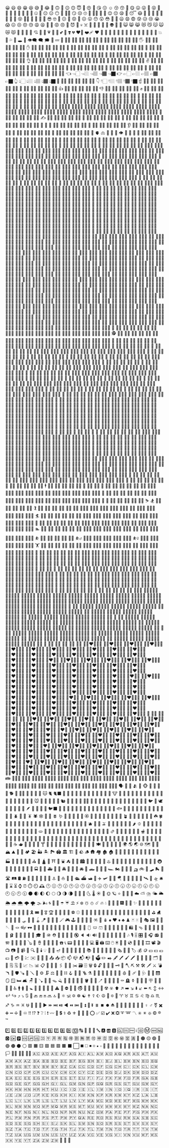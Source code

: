 😀
😃
😄
😁
😆
😅
🤣
😂
🙂
🙃
🫠
😉
😊
😇
🥰
😍
🤩
😘
😗
☺️
😚
😙
🥲
😋
😛
😜
🤪
😝
🤑
🤗
🤭
🫢
🫣
🤫
🤔
🫡
🤐
🤨
😐
😑
😶
🫥
😶‍🌫️
😏
😒
🙄
😬
😮‍💨
🤥
🫨
😌
😔
😪
🤤
😴
😷
🤒
🤕
🤢
🤮
🤧
🥵
🥶
🥴
😵
😵‍💫
🤯
🤠
🥳
🥸
😎
🤓
🧐
😕
🫤
😟
🙁
☹️
😮
😯
😲
😳
🥺
🥹
😦
😧
😨
😰
😥
😢
😭
😱
😖
😣
😞
😓
😩
😫
🥱
😤
😡
😠
🤬
😈
👿
💀
☠️
💩
🤡
👹
👺
👻
👽
👾
🤖
😺
😸
😹
😻
😼
😽
🙀
😿
😾
🙈
🙉
🙊
💌
💘
💝
💖
💗
💓
💞
💕
💟
❣️
💔
❤️‍🔥
❤️‍🩹
❤️
🩷
🧡
💛
💚
💙
🩵
💜
🤎
🖤
🩶
🤍
💋
💯
💢
💥
💫
💦
💨
🕳️
💬
👁️‍🗨️
🗨️
🗯️
💭
💤
👋
👋🏻
👋🏼
👋🏽
👋🏾
👋🏿
🤚
🤚🏻
🤚🏼
🤚🏽
🤚🏾
🤚🏿
🖐️
🖐🏻
🖐🏼
🖐🏽
🖐🏾
🖐🏿
✋
✋🏻
✋🏼
✋🏽
✋🏾
✋🏿
🖖
🖖🏻
🖖🏼
🖖🏽
🖖🏾
🖖🏿
🫱
🫱🏻
🫱🏼
🫱🏽
🫱🏾
🫱🏿
🫲
🫲🏻
🫲🏼
🫲🏽
🫲🏾
🫲🏿
🫳
🫳🏻
🫳🏼
🫳🏽
🫳🏾
🫳🏿
🫴
🫴🏻
🫴🏼
🫴🏽
🫴🏾
🫴🏿
🫷
🫷🏻
🫷🏼
🫷🏽
🫷🏾
🫷🏿
🫸
🫸🏻
🫸🏼
🫸🏽
🫸🏾
🫸🏿
👌
👌🏻
👌🏼
👌🏽
👌🏾
👌🏿
🤌
🤌🏻
🤌🏼
🤌🏽
🤌🏾
🤌🏿
🤏
🤏🏻
🤏🏼
🤏🏽
🤏🏾
🤏🏿
✌️
✌🏻
✌🏼
✌🏽
✌🏾
✌🏿
🤞
🤞🏻
🤞🏼
🤞🏽
🤞🏾
🤞🏿
🫰
🫰🏻
🫰🏼
🫰🏽
🫰🏾
🫰🏿
🤟
🤟🏻
🤟🏼
🤟🏽
🤟🏾
🤟🏿
🤘
🤘🏻
🤘🏼
🤘🏽
🤘🏾
🤘🏿
🤙
🤙🏻
🤙🏼
🤙🏽
🤙🏾
🤙🏿
👈
👈🏻
👈🏼
👈🏽
👈🏾
👈🏿
👉
👉🏻
👉🏼
👉🏽
👉🏾
👉🏿
👆
👆🏻
👆🏼
👆🏽
👆🏾
👆🏿
🖕
🖕🏻
🖕🏼
🖕🏽
🖕🏾
🖕🏿
👇
👇🏻
👇🏼
👇🏽
👇🏾
👇🏿
☝️
☝🏻
☝🏼
☝🏽
☝🏾
☝🏿
🫵
🫵🏻
🫵🏼
🫵🏽
🫵🏾
🫵🏿
👍
👍🏻
👍🏼
👍🏽
👍🏾
👍🏿
👎
👎🏻
👎🏼
👎🏽
👎🏾
👎🏿
✊
✊🏻
✊🏼
✊🏽
✊🏾
✊🏿
👊
👊🏻
👊🏼
👊🏽
👊🏾
👊🏿
🤛
🤛🏻
🤛🏼
🤛🏽
🤛🏾
🤛🏿
🤜
🤜🏻
🤜🏼
🤜🏽
🤜🏾
🤜🏿
👏
👏🏻
👏🏼
👏🏽
👏🏾
👏🏿
🙌
🙌🏻
🙌🏼
🙌🏽
🙌🏾
🙌🏿
🫶
🫶🏻
🫶🏼
🫶🏽
🫶🏾
🫶🏿
👐
👐🏻
👐🏼
👐🏽
👐🏾
👐🏿
🤲
🤲🏻
🤲🏼
🤲🏽
🤲🏾
🤲🏿
🤝
🤝🏻
🤝🏼
🤝🏽
🤝🏾
🤝🏿
🫱🏻‍🫲🏼
🫱🏻‍🫲🏽
🫱🏻‍🫲🏾
🫱🏻‍🫲🏿
🫱🏼‍🫲🏻
🫱🏼‍🫲🏽
🫱🏼‍🫲🏾
🫱🏼‍🫲🏿
🫱🏽‍🫲🏻
🫱🏽‍🫲🏼
🫱🏽‍🫲🏾
🫱🏽‍🫲🏿
🫱🏾‍🫲🏻
🫱🏾‍🫲🏼
🫱🏾‍🫲🏽
🫱🏾‍🫲🏿
🫱🏿‍🫲🏻
🫱🏿‍🫲🏼
🫱🏿‍🫲🏽
🫱🏿‍🫲🏾
🙏
🙏🏻
🙏🏼
🙏🏽
🙏🏾
🙏🏿
✍️
✍🏻
✍🏼
✍🏽
✍🏾
✍🏿
💅
💅🏻
💅🏼
💅🏽
💅🏾
💅🏿
🤳
🤳🏻
🤳🏼
🤳🏽
🤳🏾
🤳🏿
💪
💪🏻
💪🏼
💪🏽
💪🏾
💪🏿
🦾
🦿
🦵
🦵🏻
🦵🏼
🦵🏽
🦵🏾
🦵🏿
🦶
🦶🏻
🦶🏼
🦶🏽
🦶🏾
🦶🏿
👂
👂🏻
👂🏼
👂🏽
👂🏾
👂🏿
🦻
🦻🏻
🦻🏼
🦻🏽
🦻🏾
🦻🏿
👃
👃🏻
👃🏼
👃🏽
👃🏾
👃🏿
🧠
🫀
🫁
🦷
🦴
👀
👁️
👅
👄
🫦
👶
👶🏻
👶🏼
👶🏽
👶🏾
👶🏿
🧒
🧒🏻
🧒🏼
🧒🏽
🧒🏾
🧒🏿
👦
👦🏻
👦🏼
👦🏽
👦🏾
👦🏿
👧
👧🏻
👧🏼
👧🏽
👧🏾
👧🏿
🧑
🧑🏻
🧑🏼
🧑🏽
🧑🏾
🧑🏿
👱
👱🏻
👱🏼
👱🏽
👱🏾
👱🏿
👨
👨🏻
👨🏼
👨🏽
👨🏾
👨🏿
🧔
🧔🏻
🧔🏼
🧔🏽
🧔🏾
🧔🏿
🧔‍♂️
🧔🏻‍♂️
🧔🏼‍♂️
🧔🏽‍♂️
🧔🏾‍♂️
🧔🏿‍♂️
🧔‍♀️
🧔🏻‍♀️
🧔🏼‍♀️
🧔🏽‍♀️
🧔🏾‍♀️
🧔🏿‍♀️
👨‍🦰
👨🏻‍🦰
👨🏼‍🦰
👨🏽‍🦰
👨🏾‍🦰
👨🏿‍🦰
👨‍🦱
👨🏻‍🦱
👨🏼‍🦱
👨🏽‍🦱
👨🏾‍🦱
👨🏿‍🦱
👨‍🦳
👨🏻‍🦳
👨🏼‍🦳
👨🏽‍🦳
👨🏾‍🦳
👨🏿‍🦳
👨‍🦲
👨🏻‍🦲
👨🏼‍🦲
👨🏽‍🦲
👨🏾‍🦲
👨🏿‍🦲
👩
👩🏻
👩🏼
👩🏽
👩🏾
👩🏿
👩‍🦰
👩🏻‍🦰
👩🏼‍🦰
👩🏽‍🦰
👩🏾‍🦰
👩🏿‍🦰
🧑‍🦰
🧑🏻‍🦰
🧑🏼‍🦰
🧑🏽‍🦰
🧑🏾‍🦰
🧑🏿‍🦰
👩‍🦱
👩🏻‍🦱
👩🏼‍🦱
👩🏽‍🦱
👩🏾‍🦱
👩🏿‍🦱
🧑‍🦱
🧑🏻‍🦱
🧑🏼‍🦱
🧑🏽‍🦱
🧑🏾‍🦱
🧑🏿‍🦱
👩‍🦳
👩🏻‍🦳
👩🏼‍🦳
👩🏽‍🦳
👩🏾‍🦳
👩🏿‍🦳
🧑‍🦳
🧑🏻‍🦳
🧑🏼‍🦳
🧑🏽‍🦳
🧑🏾‍🦳
🧑🏿‍🦳
👩‍🦲
👩🏻‍🦲
👩🏼‍🦲
👩🏽‍🦲
👩🏾‍🦲
👩🏿‍🦲
🧑‍🦲
🧑🏻‍🦲
🧑🏼‍🦲
🧑🏽‍🦲
🧑🏾‍🦲
🧑🏿‍🦲
👱‍♀️
👱🏻‍♀️
👱🏼‍♀️
👱🏽‍♀️
👱🏾‍♀️
👱🏿‍♀️
👱‍♂️
👱🏻‍♂️
👱🏼‍♂️
👱🏽‍♂️
👱🏾‍♂️
👱🏿‍♂️
🧓
🧓🏻
🧓🏼
🧓🏽
🧓🏾
🧓🏿
👴
👴🏻
👴🏼
👴🏽
👴🏾
👴🏿
👵
👵🏻
👵🏼
👵🏽
👵🏾
👵🏿
🙍
🙍🏻
🙍🏼
🙍🏽
🙍🏾
🙍🏿
🙍‍♂️
🙍🏻‍♂️
🙍🏼‍♂️
🙍🏽‍♂️
🙍🏾‍♂️
🙍🏿‍♂️
🙍‍♀️
🙍🏻‍♀️
🙍🏼‍♀️
🙍🏽‍♀️
🙍🏾‍♀️
🙍🏿‍♀️
🙎
🙎🏻
🙎🏼
🙎🏽
🙎🏾
🙎🏿
🙎‍♂️
🙎🏻‍♂️
🙎🏼‍♂️
🙎🏽‍♂️
🙎🏾‍♂️
🙎🏿‍♂️
🙎‍♀️
🙎🏻‍♀️
🙎🏼‍♀️
🙎🏽‍♀️
🙎🏾‍♀️
🙎🏿‍♀️
🙅
🙅🏻
🙅🏼
🙅🏽
🙅🏾
🙅🏿
🙅‍♂️
🙅🏻‍♂️
🙅🏼‍♂️
🙅🏽‍♂️
🙅🏾‍♂️
🙅🏿‍♂️
🙅‍♀️
🙅🏻‍♀️
🙅🏼‍♀️
🙅🏽‍♀️
🙅🏾‍♀️
🙅🏿‍♀️
🙆
🙆🏻
🙆🏼
🙆🏽
🙆🏾
🙆🏿
🙆‍♂️
🙆🏻‍♂️
🙆🏼‍♂️
🙆🏽‍♂️
🙆🏾‍♂️
🙆🏿‍♂️
🙆‍♀️
🙆🏻‍♀️
🙆🏼‍♀️
🙆🏽‍♀️
🙆🏾‍♀️
🙆🏿‍♀️
💁
💁🏻
💁🏼
💁🏽
💁🏾
💁🏿
💁‍♂️
💁🏻‍♂️
💁🏼‍♂️
💁🏽‍♂️
💁🏾‍♂️
💁🏿‍♂️
💁‍♀️
💁🏻‍♀️
💁🏼‍♀️
💁🏽‍♀️
💁🏾‍♀️
💁🏿‍♀️
🙋
🙋🏻
🙋🏼
🙋🏽
🙋🏾
🙋🏿
🙋‍♂️
🙋🏻‍♂️
🙋🏼‍♂️
🙋🏽‍♂️
🙋🏾‍♂️
🙋🏿‍♂️
🙋‍♀️
🙋🏻‍♀️
🙋🏼‍♀️
🙋🏽‍♀️
🙋🏾‍♀️
🙋🏿‍♀️
🧏
🧏🏻
🧏🏼
🧏🏽
🧏🏾
🧏🏿
🧏‍♂️
🧏🏻‍♂️
🧏🏼‍♂️
🧏🏽‍♂️
🧏🏾‍♂️
🧏🏿‍♂️
🧏‍♀️
🧏🏻‍♀️
🧏🏼‍♀️
🧏🏽‍♀️
🧏🏾‍♀️
🧏🏿‍♀️
🙇
🙇🏻
🙇🏼
🙇🏽
🙇🏾
🙇🏿
🙇‍♂️
🙇🏻‍♂️
🙇🏼‍♂️
🙇🏽‍♂️
🙇🏾‍♂️
🙇🏿‍♂️
🙇‍♀️
🙇🏻‍♀️
🙇🏼‍♀️
🙇🏽‍♀️
🙇🏾‍♀️
🙇🏿‍♀️
🤦
🤦🏻
🤦🏼
🤦🏽
🤦🏾
🤦🏿
🤦‍♂️
🤦🏻‍♂️
🤦🏼‍♂️
🤦🏽‍♂️
🤦🏾‍♂️
🤦🏿‍♂️
🤦‍♀️
🤦🏻‍♀️
🤦🏼‍♀️
🤦🏽‍♀️
🤦🏾‍♀️
🤦🏿‍♀️
🤷
🤷🏻
🤷🏼
🤷🏽
🤷🏾
🤷🏿
🤷‍♂️
🤷🏻‍♂️
🤷🏼‍♂️
🤷🏽‍♂️
🤷🏾‍♂️
🤷🏿‍♂️
🤷‍♀️
🤷🏻‍♀️
🤷🏼‍♀️
🤷🏽‍♀️
🤷🏾‍♀️
🤷🏿‍♀️
🧑‍⚕️
🧑🏻‍⚕️
🧑🏼‍⚕️
🧑🏽‍⚕️
🧑🏾‍⚕️
🧑🏿‍⚕️
👨‍⚕️
👨🏻‍⚕️
👨🏼‍⚕️
👨🏽‍⚕️
👨🏾‍⚕️
👨🏿‍⚕️
👩‍⚕️
👩🏻‍⚕️
👩🏼‍⚕️
👩🏽‍⚕️
👩🏾‍⚕️
👩🏿‍⚕️
🧑‍🎓
🧑🏻‍🎓
🧑🏼‍🎓
🧑🏽‍🎓
🧑🏾‍🎓
🧑🏿‍🎓
👨‍🎓
👨🏻‍🎓
👨🏼‍🎓
👨🏽‍🎓
👨🏾‍🎓
👨🏿‍🎓
👩‍🎓
👩🏻‍🎓
👩🏼‍🎓
👩🏽‍🎓
👩🏾‍🎓
👩🏿‍🎓
🧑‍🏫
🧑🏻‍🏫
🧑🏼‍🏫
🧑🏽‍🏫
🧑🏾‍🏫
🧑🏿‍🏫
👨‍🏫
👨🏻‍🏫
👨🏼‍🏫
👨🏽‍🏫
👨🏾‍🏫
👨🏿‍🏫
👩‍🏫
👩🏻‍🏫
👩🏼‍🏫
👩🏽‍🏫
👩🏾‍🏫
👩🏿‍🏫
🧑‍⚖️
🧑🏻‍⚖️
🧑🏼‍⚖️
🧑🏽‍⚖️
🧑🏾‍⚖️
🧑🏿‍⚖️
👨‍⚖️
👨🏻‍⚖️
👨🏼‍⚖️
👨🏽‍⚖️
👨🏾‍⚖️
👨🏿‍⚖️
👩‍⚖️
👩🏻‍⚖️
👩🏼‍⚖️
👩🏽‍⚖️
👩🏾‍⚖️
👩🏿‍⚖️
🧑‍🌾
🧑🏻‍🌾
🧑🏼‍🌾
🧑🏽‍🌾
🧑🏾‍🌾
🧑🏿‍🌾
👨‍🌾
👨🏻‍🌾
👨🏼‍🌾
👨🏽‍🌾
👨🏾‍🌾
👨🏿‍🌾
👩‍🌾
👩🏻‍🌾
👩🏼‍🌾
👩🏽‍🌾
👩🏾‍🌾
👩🏿‍🌾
🧑‍🍳
🧑🏻‍🍳
🧑🏼‍🍳
🧑🏽‍🍳
🧑🏾‍🍳
🧑🏿‍🍳
👨‍🍳
👨🏻‍🍳
👨🏼‍🍳
👨🏽‍🍳
👨🏾‍🍳
👨🏿‍🍳
👩‍🍳
👩🏻‍🍳
👩🏼‍🍳
👩🏽‍🍳
👩🏾‍🍳
👩🏿‍🍳
🧑‍🔧
🧑🏻‍🔧
🧑🏼‍🔧
🧑🏽‍🔧
🧑🏾‍🔧
🧑🏿‍🔧
👨‍🔧
👨🏻‍🔧
👨🏼‍🔧
👨🏽‍🔧
👨🏾‍🔧
👨🏿‍🔧
👩‍🔧
👩🏻‍🔧
👩🏼‍🔧
👩🏽‍🔧
👩🏾‍🔧
👩🏿‍🔧
🧑‍🏭
🧑🏻‍🏭
🧑🏼‍🏭
🧑🏽‍🏭
🧑🏾‍🏭
🧑🏿‍🏭
👨‍🏭
👨🏻‍🏭
👨🏼‍🏭
👨🏽‍🏭
👨🏾‍🏭
👨🏿‍🏭
👩‍🏭
👩🏻‍🏭
👩🏼‍🏭
👩🏽‍🏭
👩🏾‍🏭
👩🏿‍🏭
🧑‍💼
🧑🏻‍💼
🧑🏼‍💼
🧑🏽‍💼
🧑🏾‍💼
🧑🏿‍💼
👨‍💼
👨🏻‍💼
👨🏼‍💼
👨🏽‍💼
👨🏾‍💼
👨🏿‍💼
👩‍💼
👩🏻‍💼
👩🏼‍💼
👩🏽‍💼
👩🏾‍💼
👩🏿‍💼
🧑‍🔬
🧑🏻‍🔬
🧑🏼‍🔬
🧑🏽‍🔬
🧑🏾‍🔬
🧑🏿‍🔬
👨‍🔬
👨🏻‍🔬
👨🏼‍🔬
👨🏽‍🔬
👨🏾‍🔬
👨🏿‍🔬
👩‍🔬
👩🏻‍🔬
👩🏼‍🔬
👩🏽‍🔬
👩🏾‍🔬
👩🏿‍🔬
🧑‍💻
🧑🏻‍💻
🧑🏼‍💻
🧑🏽‍💻
🧑🏾‍💻
🧑🏿‍💻
👨‍💻
👨🏻‍💻
👨🏼‍💻
👨🏽‍💻
👨🏾‍💻
👨🏿‍💻
👩‍💻
👩🏻‍💻
👩🏼‍💻
👩🏽‍💻
👩🏾‍💻
👩🏿‍💻
🧑‍🎤
🧑🏻‍🎤
🧑🏼‍🎤
🧑🏽‍🎤
🧑🏾‍🎤
🧑🏿‍🎤
👨‍🎤
👨🏻‍🎤
👨🏼‍🎤
👨🏽‍🎤
👨🏾‍🎤
👨🏿‍🎤
👩‍🎤
👩🏻‍🎤
👩🏼‍🎤
👩🏽‍🎤
👩🏾‍🎤
👩🏿‍🎤
🧑‍🎨
🧑🏻‍🎨
🧑🏼‍🎨
🧑🏽‍🎨
🧑🏾‍🎨
🧑🏿‍🎨
👨‍🎨
👨🏻‍🎨
👨🏼‍🎨
👨🏽‍🎨
👨🏾‍🎨
👨🏿‍🎨
👩‍🎨
👩🏻‍🎨
👩🏼‍🎨
👩🏽‍🎨
👩🏾‍🎨
👩🏿‍🎨
🧑‍✈️
🧑🏻‍✈️
🧑🏼‍✈️
🧑🏽‍✈️
🧑🏾‍✈️
🧑🏿‍✈️
👨‍✈️
👨🏻‍✈️
👨🏼‍✈️
👨🏽‍✈️
👨🏾‍✈️
👨🏿‍✈️
👩‍✈️
👩🏻‍✈️
👩🏼‍✈️
👩🏽‍✈️
👩🏾‍✈️
👩🏿‍✈️
🧑‍🚀
🧑🏻‍🚀
🧑🏼‍🚀
🧑🏽‍🚀
🧑🏾‍🚀
🧑🏿‍🚀
👨‍🚀
👨🏻‍🚀
👨🏼‍🚀
👨🏽‍🚀
👨🏾‍🚀
👨🏿‍🚀
👩‍🚀
👩🏻‍🚀
👩🏼‍🚀
👩🏽‍🚀
👩🏾‍🚀
👩🏿‍🚀
🧑‍🚒
🧑🏻‍🚒
🧑🏼‍🚒
🧑🏽‍🚒
🧑🏾‍🚒
🧑🏿‍🚒
👨‍🚒
👨🏻‍🚒
👨🏼‍🚒
👨🏽‍🚒
👨🏾‍🚒
👨🏿‍🚒
👩‍🚒
👩🏻‍🚒
👩🏼‍🚒
👩🏽‍🚒
👩🏾‍🚒
👩🏿‍🚒
👮
👮🏻
👮🏼
👮🏽
👮🏾
👮🏿
👮‍♂️
👮🏻‍♂️
👮🏼‍♂️
👮🏽‍♂️
👮🏾‍♂️
👮🏿‍♂️
👮‍♀️
👮🏻‍♀️
👮🏼‍♀️
👮🏽‍♀️
👮🏾‍♀️
👮🏿‍♀️
🕵️
🕵🏻
🕵🏼
🕵🏽
🕵🏾
🕵🏿
🕵️‍♂️
🕵🏻‍♂️
🕵🏼‍♂️
🕵🏽‍♂️
🕵🏾‍♂️
🕵🏿‍♂️
🕵️‍♀️
🕵🏻‍♀️
🕵🏼‍♀️
🕵🏽‍♀️
🕵🏾‍♀️
🕵🏿‍♀️
💂
💂🏻
💂🏼
💂🏽
💂🏾
💂🏿
💂‍♂️
💂🏻‍♂️
💂🏼‍♂️
💂🏽‍♂️
💂🏾‍♂️
💂🏿‍♂️
💂‍♀️
💂🏻‍♀️
💂🏼‍♀️
💂🏽‍♀️
💂🏾‍♀️
💂🏿‍♀️
🥷
🥷🏻
🥷🏼
🥷🏽
🥷🏾
🥷🏿
👷
👷🏻
👷🏼
👷🏽
👷🏾
👷🏿
👷‍♂️
👷🏻‍♂️
👷🏼‍♂️
👷🏽‍♂️
👷🏾‍♂️
👷🏿‍♂️
👷‍♀️
👷🏻‍♀️
👷🏼‍♀️
👷🏽‍♀️
👷🏾‍♀️
👷🏿‍♀️
🫅
🫅🏻
🫅🏼
🫅🏽
🫅🏾
🫅🏿
🤴
🤴🏻
🤴🏼
🤴🏽
🤴🏾
🤴🏿
👸
👸🏻
👸🏼
👸🏽
👸🏾
👸🏿
👳
👳🏻
👳🏼
👳🏽
👳🏾
👳🏿
👳‍♂️
👳🏻‍♂️
👳🏼‍♂️
👳🏽‍♂️
👳🏾‍♂️
👳🏿‍♂️
👳‍♀️
👳🏻‍♀️
👳🏼‍♀️
👳🏽‍♀️
👳🏾‍♀️
👳🏿‍♀️
👲
👲🏻
👲🏼
👲🏽
👲🏾
👲🏿
🧕
🧕🏻
🧕🏼
🧕🏽
🧕🏾
🧕🏿
🤵
🤵🏻
🤵🏼
🤵🏽
🤵🏾
🤵🏿
🤵‍♂️
🤵🏻‍♂️
🤵🏼‍♂️
🤵🏽‍♂️
🤵🏾‍♂️
🤵🏿‍♂️
🤵‍♀️
🤵🏻‍♀️
🤵🏼‍♀️
🤵🏽‍♀️
🤵🏾‍♀️
🤵🏿‍♀️
👰
👰🏻
👰🏼
👰🏽
👰🏾
👰🏿
👰‍♂️
👰🏻‍♂️
👰🏼‍♂️
👰🏽‍♂️
👰🏾‍♂️
👰🏿‍♂️
👰‍♀️
👰🏻‍♀️
👰🏼‍♀️
👰🏽‍♀️
👰🏾‍♀️
👰🏿‍♀️
🤰
🤰🏻
🤰🏼
🤰🏽
🤰🏾
🤰🏿
🫃
🫃🏻
🫃🏼
🫃🏽
🫃🏾
🫃🏿
🫄
🫄🏻
🫄🏼
🫄🏽
🫄🏾
🫄🏿
🤱
🤱🏻
🤱🏼
🤱🏽
🤱🏾
🤱🏿
👩‍🍼
👩🏻‍🍼
👩🏼‍🍼
👩🏽‍🍼
👩🏾‍🍼
👩🏿‍🍼
👨‍🍼
👨🏻‍🍼
👨🏼‍🍼
👨🏽‍🍼
👨🏾‍🍼
👨🏿‍🍼
🧑‍🍼
🧑🏻‍🍼
🧑🏼‍🍼
🧑🏽‍🍼
🧑🏾‍🍼
🧑🏿‍🍼
👼
👼🏻
👼🏼
👼🏽
👼🏾
👼🏿
🎅
🎅🏻
🎅🏼
🎅🏽
🎅🏾
🎅🏿
🤶
🤶🏻
🤶🏼
🤶🏽
🤶🏾
🤶🏿
🧑‍🎄
🧑🏻‍🎄
🧑🏼‍🎄
🧑🏽‍🎄
🧑🏾‍🎄
🧑🏿‍🎄
🦸
🦸🏻
🦸🏼
🦸🏽
🦸🏾
🦸🏿
🦸‍♂️
🦸🏻‍♂️
🦸🏼‍♂️
🦸🏽‍♂️
🦸🏾‍♂️
🦸🏿‍♂️
🦸‍♀️
🦸🏻‍♀️
🦸🏼‍♀️
🦸🏽‍♀️
🦸🏾‍♀️
🦸🏿‍♀️
🦹
🦹🏻
🦹🏼
🦹🏽
🦹🏾
🦹🏿
🦹‍♂️
🦹🏻‍♂️
🦹🏼‍♂️
🦹🏽‍♂️
🦹🏾‍♂️
🦹🏿‍♂️
🦹‍♀️
🦹🏻‍♀️
🦹🏼‍♀️
🦹🏽‍♀️
🦹🏾‍♀️
🦹🏿‍♀️
🧙
🧙🏻
🧙🏼
🧙🏽
🧙🏾
🧙🏿
🧙‍♂️
🧙🏻‍♂️
🧙🏼‍♂️
🧙🏽‍♂️
🧙🏾‍♂️
🧙🏿‍♂️
🧙‍♀️
🧙🏻‍♀️
🧙🏼‍♀️
🧙🏽‍♀️
🧙🏾‍♀️
🧙🏿‍♀️
🧚
🧚🏻
🧚🏼
🧚🏽
🧚🏾
🧚🏿
🧚‍♂️
🧚🏻‍♂️
🧚🏼‍♂️
🧚🏽‍♂️
🧚🏾‍♂️
🧚🏿‍♂️
🧚‍♀️
🧚🏻‍♀️
🧚🏼‍♀️
🧚🏽‍♀️
🧚🏾‍♀️
🧚🏿‍♀️
🧛
🧛🏻
🧛🏼
🧛🏽
🧛🏾
🧛🏿
🧛‍♂️
🧛🏻‍♂️
🧛🏼‍♂️
🧛🏽‍♂️
🧛🏾‍♂️
🧛🏿‍♂️
🧛‍♀️
🧛🏻‍♀️
🧛🏼‍♀️
🧛🏽‍♀️
🧛🏾‍♀️
🧛🏿‍♀️
🧜
🧜🏻
🧜🏼
🧜🏽
🧜🏾
🧜🏿
🧜‍♂️
🧜🏻‍♂️
🧜🏼‍♂️
🧜🏽‍♂️
🧜🏾‍♂️
🧜🏿‍♂️
🧜‍♀️
🧜🏻‍♀️
🧜🏼‍♀️
🧜🏽‍♀️
🧜🏾‍♀️
🧜🏿‍♀️
🧝
🧝🏻
🧝🏼
🧝🏽
🧝🏾
🧝🏿
🧝‍♂️
🧝🏻‍♂️
🧝🏼‍♂️
🧝🏽‍♂️
🧝🏾‍♂️
🧝🏿‍♂️
🧝‍♀️
🧝🏻‍♀️
🧝🏼‍♀️
🧝🏽‍♀️
🧝🏾‍♀️
🧝🏿‍♀️
🧞
🧞‍♂️
🧞‍♀️
🧟
🧟‍♂️
🧟‍♀️
🧌
💆
💆🏻
💆🏼
💆🏽
💆🏾
💆🏿
💆‍♂️
💆🏻‍♂️
💆🏼‍♂️
💆🏽‍♂️
💆🏾‍♂️
💆🏿‍♂️
💆‍♀️
💆🏻‍♀️
💆🏼‍♀️
💆🏽‍♀️
💆🏾‍♀️
💆🏿‍♀️
💇
💇🏻
💇🏼
💇🏽
💇🏾
💇🏿
💇‍♂️
💇🏻‍♂️
💇🏼‍♂️
💇🏽‍♂️
💇🏾‍♂️
💇🏿‍♂️
💇‍♀️
💇🏻‍♀️
💇🏼‍♀️
💇🏽‍♀️
💇🏾‍♀️
💇🏿‍♀️
🚶
🚶🏻
🚶🏼
🚶🏽
🚶🏾
🚶🏿
🚶‍♂️
🚶🏻‍♂️
🚶🏼‍♂️
🚶🏽‍♂️
🚶🏾‍♂️
🚶🏿‍♂️
🚶‍♀️
🚶🏻‍♀️
🚶🏼‍♀️
🚶🏽‍♀️
🚶🏾‍♀️
🚶🏿‍♀️
🧍
🧍🏻
🧍🏼
🧍🏽
🧍🏾
🧍🏿
🧍‍♂️
🧍🏻‍♂️
🧍🏼‍♂️
🧍🏽‍♂️
🧍🏾‍♂️
🧍🏿‍♂️
🧍‍♀️
🧍🏻‍♀️
🧍🏼‍♀️
🧍🏽‍♀️
🧍🏾‍♀️
🧍🏿‍♀️
🧎
🧎🏻
🧎🏼
🧎🏽
🧎🏾
🧎🏿
🧎‍♂️
🧎🏻‍♂️
🧎🏼‍♂️
🧎🏽‍♂️
🧎🏾‍♂️
🧎🏿‍♂️
🧎‍♀️
🧎🏻‍♀️
🧎🏼‍♀️
🧎🏽‍♀️
🧎🏾‍♀️
🧎🏿‍♀️
🧑‍🦯
🧑🏻‍🦯
🧑🏼‍🦯
🧑🏽‍🦯
🧑🏾‍🦯
🧑🏿‍🦯
👨‍🦯
👨🏻‍🦯
👨🏼‍🦯
👨🏽‍🦯
👨🏾‍🦯
👨🏿‍🦯
👩‍🦯
👩🏻‍🦯
👩🏼‍🦯
👩🏽‍🦯
👩🏾‍🦯
👩🏿‍🦯
🧑‍🦼
🧑🏻‍🦼
🧑🏼‍🦼
🧑🏽‍🦼
🧑🏾‍🦼
🧑🏿‍🦼
👨‍🦼
👨🏻‍🦼
👨🏼‍🦼
👨🏽‍🦼
👨🏾‍🦼
👨🏿‍🦼
👩‍🦼
👩🏻‍🦼
👩🏼‍🦼
👩🏽‍🦼
👩🏾‍🦼
👩🏿‍🦼
🧑‍🦽
🧑🏻‍🦽
🧑🏼‍🦽
🧑🏽‍🦽
🧑🏾‍🦽
🧑🏿‍🦽
👨‍🦽
👨🏻‍🦽
👨🏼‍🦽
👨🏽‍🦽
👨🏾‍🦽
👨🏿‍🦽
👩‍🦽
👩🏻‍🦽
👩🏼‍🦽
👩🏽‍🦽
👩🏾‍🦽
👩🏿‍🦽
🏃
🏃🏻
🏃🏼
🏃🏽
🏃🏾
🏃🏿
🏃‍♂️
🏃🏻‍♂️
🏃🏼‍♂️
🏃🏽‍♂️
🏃🏾‍♂️
🏃🏿‍♂️
🏃‍♀️
🏃🏻‍♀️
🏃🏼‍♀️
🏃🏽‍♀️
🏃🏾‍♀️
🏃🏿‍♀️
💃
💃🏻
💃🏼
💃🏽
💃🏾
💃🏿
🕺
🕺🏻
🕺🏼
🕺🏽
🕺🏾
🕺🏿
🕴️
🕴🏻
🕴🏼
🕴🏽
🕴🏾
🕴🏿
👯
👯‍♂️
👯‍♀️
🧖
🧖🏻
🧖🏼
🧖🏽
🧖🏾
🧖🏿
🧖‍♂️
🧖🏻‍♂️
🧖🏼‍♂️
🧖🏽‍♂️
🧖🏾‍♂️
🧖🏿‍♂️
🧖‍♀️
🧖🏻‍♀️
🧖🏼‍♀️
🧖🏽‍♀️
🧖🏾‍♀️
🧖🏿‍♀️
🧗
🧗🏻
🧗🏼
🧗🏽
🧗🏾
🧗🏿
🧗‍♂️
🧗🏻‍♂️
🧗🏼‍♂️
🧗🏽‍♂️
🧗🏾‍♂️
🧗🏿‍♂️
🧗‍♀️
🧗🏻‍♀️
🧗🏼‍♀️
🧗🏽‍♀️
🧗🏾‍♀️
🧗🏿‍♀️
🤺
🏇
🏇🏻
🏇🏼
🏇🏽
🏇🏾
🏇🏿
⛷️
🏂
🏂🏻
🏂🏼
🏂🏽
🏂🏾
🏂🏿
🏌️
🏌🏻
🏌🏼
🏌🏽
🏌🏾
🏌🏿
🏌️‍♂️
🏌🏻‍♂️
🏌🏼‍♂️
🏌🏽‍♂️
🏌🏾‍♂️
🏌🏿‍♂️
🏌️‍♀️
🏌🏻‍♀️
🏌🏼‍♀️
🏌🏽‍♀️
🏌🏾‍♀️
🏌🏿‍♀️
🏄
🏄🏻
🏄🏼
🏄🏽
🏄🏾
🏄🏿
🏄‍♂️
🏄🏻‍♂️
🏄🏼‍♂️
🏄🏽‍♂️
🏄🏾‍♂️
🏄🏿‍♂️
🏄‍♀️
🏄🏻‍♀️
🏄🏼‍♀️
🏄🏽‍♀️
🏄🏾‍♀️
🏄🏿‍♀️
🚣
🚣🏻
🚣🏼
🚣🏽
🚣🏾
🚣🏿
🚣‍♂️
🚣🏻‍♂️
🚣🏼‍♂️
🚣🏽‍♂️
🚣🏾‍♂️
🚣🏿‍♂️
🚣‍♀️
🚣🏻‍♀️
🚣🏼‍♀️
🚣🏽‍♀️
🚣🏾‍♀️
🚣🏿‍♀️
🏊
🏊🏻
🏊🏼
🏊🏽
🏊🏾
🏊🏿
🏊‍♂️
🏊🏻‍♂️
🏊🏼‍♂️
🏊🏽‍♂️
🏊🏾‍♂️
🏊🏿‍♂️
🏊‍♀️
🏊🏻‍♀️
🏊🏼‍♀️
🏊🏽‍♀️
🏊🏾‍♀️
🏊🏿‍♀️
⛹️
⛹🏻
⛹🏼
⛹🏽
⛹🏾
⛹🏿
⛹️‍♂️
⛹🏻‍♂️
⛹🏼‍♂️
⛹🏽‍♂️
⛹🏾‍♂️
⛹🏿‍♂️
⛹️‍♀️
⛹🏻‍♀️
⛹🏼‍♀️
⛹🏽‍♀️
⛹🏾‍♀️
⛹🏿‍♀️
🏋️
🏋🏻
🏋🏼
🏋🏽
🏋🏾
🏋🏿
🏋️‍♂️
🏋🏻‍♂️
🏋🏼‍♂️
🏋🏽‍♂️
🏋🏾‍♂️
🏋🏿‍♂️
🏋️‍♀️
🏋🏻‍♀️
🏋🏼‍♀️
🏋🏽‍♀️
🏋🏾‍♀️
🏋🏿‍♀️
🚴
🚴🏻
🚴🏼
🚴🏽
🚴🏾
🚴🏿
🚴‍♂️
🚴🏻‍♂️
🚴🏼‍♂️
🚴🏽‍♂️
🚴🏾‍♂️
🚴🏿‍♂️
🚴‍♀️
🚴🏻‍♀️
🚴🏼‍♀️
🚴🏽‍♀️
🚴🏾‍♀️
🚴🏿‍♀️
🚵
🚵🏻
🚵🏼
🚵🏽
🚵🏾
🚵🏿
🚵‍♂️
🚵🏻‍♂️
🚵🏼‍♂️
🚵🏽‍♂️
🚵🏾‍♂️
🚵🏿‍♂️
🚵‍♀️
🚵🏻‍♀️
🚵🏼‍♀️
🚵🏽‍♀️
🚵🏾‍♀️
🚵🏿‍♀️
🤸
🤸🏻
🤸🏼
🤸🏽
🤸🏾
🤸🏿
🤸‍♂️
🤸🏻‍♂️
🤸🏼‍♂️
🤸🏽‍♂️
🤸🏾‍♂️
🤸🏿‍♂️
🤸‍♀️
🤸🏻‍♀️
🤸🏼‍♀️
🤸🏽‍♀️
🤸🏾‍♀️
🤸🏿‍♀️
🤼
🤼‍♂️
🤼‍♀️
🤽
🤽🏻
🤽🏼
🤽🏽
🤽🏾
🤽🏿
🤽‍♂️
🤽🏻‍♂️
🤽🏼‍♂️
🤽🏽‍♂️
🤽🏾‍♂️
🤽🏿‍♂️
🤽‍♀️
🤽🏻‍♀️
🤽🏼‍♀️
🤽🏽‍♀️
🤽🏾‍♀️
🤽🏿‍♀️
🤾
🤾🏻
🤾🏼
🤾🏽
🤾🏾
🤾🏿
🤾‍♂️
🤾🏻‍♂️
🤾🏼‍♂️
🤾🏽‍♂️
🤾🏾‍♂️
🤾🏿‍♂️
🤾‍♀️
🤾🏻‍♀️
🤾🏼‍♀️
🤾🏽‍♀️
🤾🏾‍♀️
🤾🏿‍♀️
🤹
🤹🏻
🤹🏼
🤹🏽
🤹🏾
🤹🏿
🤹‍♂️
🤹🏻‍♂️
🤹🏼‍♂️
🤹🏽‍♂️
🤹🏾‍♂️
🤹🏿‍♂️
🤹‍♀️
🤹🏻‍♀️
🤹🏼‍♀️
🤹🏽‍♀️
🤹🏾‍♀️
🤹🏿‍♀️
🧘
🧘🏻
🧘🏼
🧘🏽
🧘🏾
🧘🏿
🧘‍♂️
🧘🏻‍♂️
🧘🏼‍♂️
🧘🏽‍♂️
🧘🏾‍♂️
🧘🏿‍♂️
🧘‍♀️
🧘🏻‍♀️
🧘🏼‍♀️
🧘🏽‍♀️
🧘🏾‍♀️
🧘🏿‍♀️
🛀
🛀🏻
🛀🏼
🛀🏽
🛀🏾
🛀🏿
🛌
🛌🏻
🛌🏼
🛌🏽
🛌🏾
🛌🏿
🧑‍🤝‍🧑
🧑🏻‍🤝‍🧑🏻
🧑🏻‍🤝‍🧑🏼
🧑🏻‍🤝‍🧑🏽
🧑🏻‍🤝‍🧑🏾
🧑🏻‍🤝‍🧑🏿
🧑🏼‍🤝‍🧑🏻
🧑🏼‍🤝‍🧑🏼
🧑🏼‍🤝‍🧑🏽
🧑🏼‍🤝‍🧑🏾
🧑🏼‍🤝‍🧑🏿
🧑🏽‍🤝‍🧑🏻
🧑🏽‍🤝‍🧑🏼
🧑🏽‍🤝‍🧑🏽
🧑🏽‍🤝‍🧑🏾
🧑🏽‍🤝‍🧑🏿
🧑🏾‍🤝‍🧑🏻
🧑🏾‍🤝‍🧑🏼
🧑🏾‍🤝‍🧑🏽
🧑🏾‍🤝‍🧑🏾
🧑🏾‍🤝‍🧑🏿
🧑🏿‍🤝‍🧑🏻
🧑🏿‍🤝‍🧑🏼
🧑🏿‍🤝‍🧑🏽
🧑🏿‍🤝‍🧑🏾
🧑🏿‍🤝‍🧑🏿
👭
👭🏻
👩🏻‍🤝‍👩🏼
👩🏻‍🤝‍👩🏽
👩🏻‍🤝‍👩🏾
👩🏻‍🤝‍👩🏿
👩🏼‍🤝‍👩🏻
👭🏼
👩🏼‍🤝‍👩🏽
👩🏼‍🤝‍👩🏾
👩🏼‍🤝‍👩🏿
👩🏽‍🤝‍👩🏻
👩🏽‍🤝‍👩🏼
👭🏽
👩🏽‍🤝‍👩🏾
👩🏽‍🤝‍👩🏿
👩🏾‍🤝‍👩🏻
👩🏾‍🤝‍👩🏼
👩🏾‍🤝‍👩🏽
👭🏾
👩🏾‍🤝‍👩🏿
👩🏿‍🤝‍👩🏻
👩🏿‍🤝‍👩🏼
👩🏿‍🤝‍👩🏽
👩🏿‍🤝‍👩🏾
👭🏿
👫
👫🏻
👩🏻‍🤝‍👨🏼
👩🏻‍🤝‍👨🏽
👩🏻‍🤝‍👨🏾
👩🏻‍🤝‍👨🏿
👩🏼‍🤝‍👨🏻
👫🏼
👩🏼‍🤝‍👨🏽
👩🏼‍🤝‍👨🏾
👩🏼‍🤝‍👨🏿
👩🏽‍🤝‍👨🏻
👩🏽‍🤝‍👨🏼
👫🏽
👩🏽‍🤝‍👨🏾
👩🏽‍🤝‍👨🏿
👩🏾‍🤝‍👨🏻
👩🏾‍🤝‍👨🏼
👩🏾‍🤝‍👨🏽
👫🏾
👩🏾‍🤝‍👨🏿
👩🏿‍🤝‍👨🏻
👩🏿‍🤝‍👨🏼
👩🏿‍🤝‍👨🏽
👩🏿‍🤝‍👨🏾
👫🏿
👬
👬🏻
👨🏻‍🤝‍👨🏼
👨🏻‍🤝‍👨🏽
👨🏻‍🤝‍👨🏾
👨🏻‍🤝‍👨🏿
👨🏼‍🤝‍👨🏻
👬🏼
👨🏼‍🤝‍👨🏽
👨🏼‍🤝‍👨🏾
👨🏼‍🤝‍👨🏿
👨🏽‍🤝‍👨🏻
👨🏽‍🤝‍👨🏼
👬🏽
👨🏽‍🤝‍👨🏾
👨🏽‍🤝‍👨🏿
👨🏾‍🤝‍👨🏻
👨🏾‍🤝‍👨🏼
👨🏾‍🤝‍👨🏽
👬🏾
👨🏾‍🤝‍👨🏿
👨🏿‍🤝‍👨🏻
👨🏿‍🤝‍👨🏼
👨🏿‍🤝‍👨🏽
👨🏿‍🤝‍👨🏾
👬🏿
💏
💏🏻
💏🏼
💏🏽
💏🏾
💏🏿
🧑🏻‍❤️‍💋‍🧑🏼
🧑🏻‍❤️‍💋‍🧑🏽
🧑🏻‍❤️‍💋‍🧑🏾
🧑🏻‍❤️‍💋‍🧑🏿
🧑🏼‍❤️‍💋‍🧑🏻
🧑🏼‍❤️‍💋‍🧑🏽
🧑🏼‍❤️‍💋‍🧑🏾
🧑🏼‍❤️‍💋‍🧑🏿
🧑🏽‍❤️‍💋‍🧑🏻
🧑🏽‍❤️‍💋‍🧑🏼
🧑🏽‍❤️‍💋‍🧑🏾
🧑🏽‍❤️‍💋‍🧑🏿
🧑🏾‍❤️‍💋‍🧑🏻
🧑🏾‍❤️‍💋‍🧑🏼
🧑🏾‍❤️‍💋‍🧑🏽
🧑🏾‍❤️‍💋‍🧑🏿
🧑🏿‍❤️‍💋‍🧑🏻
🧑🏿‍❤️‍💋‍🧑🏼
🧑🏿‍❤️‍💋‍🧑🏽
🧑🏿‍❤️‍💋‍🧑🏾
👩‍❤️‍💋‍👨
👩🏻‍❤️‍💋‍👨🏻
👩🏻‍❤️‍💋‍👨🏼
👩🏻‍❤️‍💋‍👨🏽
👩🏻‍❤️‍💋‍👨🏾
👩🏻‍❤️‍💋‍👨🏿
👩🏼‍❤️‍💋‍👨🏻
👩🏼‍❤️‍💋‍👨🏼
👩🏼‍❤️‍💋‍👨🏽
👩🏼‍❤️‍💋‍👨🏾
👩🏼‍❤️‍💋‍👨🏿
👩🏽‍❤️‍💋‍👨🏻
👩🏽‍❤️‍💋‍👨🏼
👩🏽‍❤️‍💋‍👨🏽
👩🏽‍❤️‍💋‍👨🏾
👩🏽‍❤️‍💋‍👨🏿
👩🏾‍❤️‍💋‍👨🏻
👩🏾‍❤️‍💋‍👨🏼
👩🏾‍❤️‍💋‍👨🏽
👩🏾‍❤️‍💋‍👨🏾
👩🏾‍❤️‍💋‍👨🏿
👩🏿‍❤️‍💋‍👨🏻
👩🏿‍❤️‍💋‍👨🏼
👩🏿‍❤️‍💋‍👨🏽
👩🏿‍❤️‍💋‍👨🏾
👩🏿‍❤️‍💋‍👨🏿
👨‍❤️‍💋‍👨
👨🏻‍❤️‍💋‍👨🏻
👨🏻‍❤️‍💋‍👨🏼
👨🏻‍❤️‍💋‍👨🏽
👨🏻‍❤️‍💋‍👨🏾
👨🏻‍❤️‍💋‍👨🏿
👨🏼‍❤️‍💋‍👨🏻
👨🏼‍❤️‍💋‍👨🏼
👨🏼‍❤️‍💋‍👨🏽
👨🏼‍❤️‍💋‍👨🏾
👨🏼‍❤️‍💋‍👨🏿
👨🏽‍❤️‍💋‍👨🏻
👨🏽‍❤️‍💋‍👨🏼
👨🏽‍❤️‍💋‍👨🏽
👨🏽‍❤️‍💋‍👨🏾
👨🏽‍❤️‍💋‍👨🏿
👨🏾‍❤️‍💋‍👨🏻
👨🏾‍❤️‍💋‍👨🏼
👨🏾‍❤️‍💋‍👨🏽
👨🏾‍❤️‍💋‍👨🏾
👨🏾‍❤️‍💋‍👨🏿
👨🏿‍❤️‍💋‍👨🏻
👨🏿‍❤️‍💋‍👨🏼
👨🏿‍❤️‍💋‍👨🏽
👨🏿‍❤️‍💋‍👨🏾
👨🏿‍❤️‍💋‍👨🏿
👩‍❤️‍💋‍👩
👩🏻‍❤️‍💋‍👩🏻
👩🏻‍❤️‍💋‍👩🏼
👩🏻‍❤️‍💋‍👩🏽
👩🏻‍❤️‍💋‍👩🏾
👩🏻‍❤️‍💋‍👩🏿
👩🏼‍❤️‍💋‍👩🏻
👩🏼‍❤️‍💋‍👩🏼
👩🏼‍❤️‍💋‍👩🏽
👩🏼‍❤️‍💋‍👩🏾
👩🏼‍❤️‍💋‍👩🏿
👩🏽‍❤️‍💋‍👩🏻
👩🏽‍❤️‍💋‍👩🏼
👩🏽‍❤️‍💋‍👩🏽
👩🏽‍❤️‍💋‍👩🏾
👩🏽‍❤️‍💋‍👩🏿
👩🏾‍❤️‍💋‍👩🏻
👩🏾‍❤️‍💋‍👩🏼
👩🏾‍❤️‍💋‍👩🏽
👩🏾‍❤️‍💋‍👩🏾
👩🏾‍❤️‍💋‍👩🏿
👩🏿‍❤️‍💋‍👩🏻
👩🏿‍❤️‍💋‍👩🏼
👩🏿‍❤️‍💋‍👩🏽
👩🏿‍❤️‍💋‍👩🏾
👩🏿‍❤️‍💋‍👩🏿
💑
💑🏻
💑🏼
💑🏽
💑🏾
💑🏿
🧑🏻‍❤️‍🧑🏼
🧑🏻‍❤️‍🧑🏽
🧑🏻‍❤️‍🧑🏾
🧑🏻‍❤️‍🧑🏿
🧑🏼‍❤️‍🧑🏻
🧑🏼‍❤️‍🧑🏽
🧑🏼‍❤️‍🧑🏾
🧑🏼‍❤️‍🧑🏿
🧑🏽‍❤️‍🧑🏻
🧑🏽‍❤️‍🧑🏼
🧑🏽‍❤️‍🧑🏾
🧑🏽‍❤️‍🧑🏿
🧑🏾‍❤️‍🧑🏻
🧑🏾‍❤️‍🧑🏼
🧑🏾‍❤️‍🧑🏽
🧑🏾‍❤️‍🧑🏿
🧑🏿‍❤️‍🧑🏻
🧑🏿‍❤️‍🧑🏼
🧑🏿‍❤️‍🧑🏽
🧑🏿‍❤️‍🧑🏾
👩‍❤️‍👨
👩🏻‍❤️‍👨🏻
👩🏻‍❤️‍👨🏼
👩🏻‍❤️‍👨🏽
👩🏻‍❤️‍👨🏾
👩🏻‍❤️‍👨🏿
👩🏼‍❤️‍👨🏻
👩🏼‍❤️‍👨🏼
👩🏼‍❤️‍👨🏽
👩🏼‍❤️‍👨🏾
👩🏼‍❤️‍👨🏿
👩🏽‍❤️‍👨🏻
👩🏽‍❤️‍👨🏼
👩🏽‍❤️‍👨🏽
👩🏽‍❤️‍👨🏾
👩🏽‍❤️‍👨🏿
👩🏾‍❤️‍👨🏻
👩🏾‍❤️‍👨🏼
👩🏾‍❤️‍👨🏽
👩🏾‍❤️‍👨🏾
👩🏾‍❤️‍👨🏿
👩🏿‍❤️‍👨🏻
👩🏿‍❤️‍👨🏼
👩🏿‍❤️‍👨🏽
👩🏿‍❤️‍👨🏾
👩🏿‍❤️‍👨🏿
👨‍❤️‍👨
👨🏻‍❤️‍👨🏻
👨🏻‍❤️‍👨🏼
👨🏻‍❤️‍👨🏽
👨🏻‍❤️‍👨🏾
👨🏻‍❤️‍👨🏿
👨🏼‍❤️‍👨🏻
👨🏼‍❤️‍👨🏼
👨🏼‍❤️‍👨🏽
👨🏼‍❤️‍👨🏾
👨🏼‍❤️‍👨🏿
👨🏽‍❤️‍👨🏻
👨🏽‍❤️‍👨🏼
👨🏽‍❤️‍👨🏽
👨🏽‍❤️‍👨🏾
👨🏽‍❤️‍👨🏿
👨🏾‍❤️‍👨🏻
👨🏾‍❤️‍👨🏼
👨🏾‍❤️‍👨🏽
👨🏾‍❤️‍👨🏾
👨🏾‍❤️‍👨🏿
👨🏿‍❤️‍👨🏻
👨🏿‍❤️‍👨🏼
👨🏿‍❤️‍👨🏽
👨🏿‍❤️‍👨🏾
👨🏿‍❤️‍👨🏿
👩‍❤️‍👩
👩🏻‍❤️‍👩🏻
👩🏻‍❤️‍👩🏼
👩🏻‍❤️‍👩🏽
👩🏻‍❤️‍👩🏾
👩🏻‍❤️‍👩🏿
👩🏼‍❤️‍👩🏻
👩🏼‍❤️‍👩🏼
👩🏼‍❤️‍👩🏽
👩🏼‍❤️‍👩🏾
👩🏼‍❤️‍👩🏿
👩🏽‍❤️‍👩🏻
👩🏽‍❤️‍👩🏼
👩🏽‍❤️‍👩🏽
👩🏽‍❤️‍👩🏾
👩🏽‍❤️‍👩🏿
👩🏾‍❤️‍👩🏻
👩🏾‍❤️‍👩🏼
👩🏾‍❤️‍👩🏽
👩🏾‍❤️‍👩🏾
👩🏾‍❤️‍👩🏿
👩🏿‍❤️‍👩🏻
👩🏿‍❤️‍👩🏼
👩🏿‍❤️‍👩🏽
👩🏿‍❤️‍👩🏾
👩🏿‍❤️‍👩🏿
👪
👨‍👩‍👦
👨‍👩‍👧
👨‍👩‍👧‍👦
👨‍👩‍👦‍👦
👨‍👩‍👧‍👧
👨‍👨‍👦
👨‍👨‍👧
👨‍👨‍👧‍👦
👨‍👨‍👦‍👦
👨‍👨‍👧‍👧
👩‍👩‍👦
👩‍👩‍👧
👩‍👩‍👧‍👦
👩‍👩‍👦‍👦
👩‍👩‍👧‍👧
👨‍👦
👨‍👦‍👦
👨‍👧
👨‍👧‍👦
👨‍👧‍👧
👩‍👦
👩‍👦‍👦
👩‍👧
👩‍👧‍👦
👩‍👧‍👧
🗣️
👤
👥
🫂
👣
🐵
🐒
🦍
🦧
🐶
🐕
🦮
🐕‍🦺
🐩
🐺
🦊
🦝
🐱
🐈
🐈‍⬛
🦁
🐯
🐅
🐆
🐴
🫎
🫏
🐎
🦄
🦓
🦌
🦬
🐮
🐂
🐃
🐄
🐷
🐖
🐗
🐽
🐏
🐑
🐐
🐪
🐫
🦙
🦒
🐘
🦣
🦏
🦛
🐭
🐁
🐀
🐹
🐰
🐇
🐿️
🦫
🦔
🦇
🐻
🐻‍❄️
🐨
🐼
🦥
🦦
🦨
🦘
🦡
🐾
🦃
🐔
🐓
🐣
🐤
🐥
🐦
🐧
🕊️
🦅
🦆
🦢
🦉
🦤
🪶
🦩
🦚
🦜
🪽
🐦‍⬛
🪿
🐸
🐊
🐢
🦎
🐍
🐲
🐉
🦕
🦖
🐳
🐋
🐬
🦭
🐟
🐠
🐡
🦈
🐙
🐚
🪸
🪼
🐌
🦋
🐛
🐜
🐝
🪲
🐞
🦗
🪳
🕷️
🕸️
🦂
🦟
🪰
🪱
🦠
💐
🌸
💮
🪷
🏵️
🌹
🥀
🌺
🌻
🌼
🌷
🪻
🌱
🪴
🌲
🌳
🌴
🌵
🌾
🌿
☘️
🍀
🍁
🍂
🍃
🪹
🪺
🍄
🍇
🍈
🍉
🍊
🍋
🍌
🍍
🥭
🍎
🍏
🍐
🍑
🍒
🍓
🫐
🥝
🍅
🫒
🥥
🥑
🍆
🥔
🥕
🌽
🌶️
🫑
🥒
🥬
🥦
🧄
🧅
🥜
🫘
🌰
🫚
🫛
🍞
🥐
🥖
🫓
🥨
🥯
🥞
🧇
🧀
🍖
🍗
🥩
🥓
🍔
🍟
🍕
🌭
🥪
🌮
🌯
🫔
🥙
🧆
🥚
🍳
🥘
🍲
🫕
🥣
🥗
🍿
🧈
🧂
🥫
🍱
🍘
🍙
🍚
🍛
🍜
🍝
🍠
🍢
🍣
🍤
🍥
🥮
🍡
🥟
🥠
🥡
🦀
🦞
🦐
🦑
🦪
🍦
🍧
🍨
🍩
🍪
🎂
🍰
🧁
🥧
🍫
🍬
🍭
🍮
🍯
🍼
🥛
☕
🫖
🍵
🍶
🍾
🍷
🍸
🍹
🍺
🍻
🥂
🥃
🫗
🥤
🧋
🧃
🧉
🧊
🥢
🍽️
🍴
🥄
🔪
🫙
🏺
🌍
🌎
🌏
🌐
🗺️
🗾
🧭
🏔️
⛰️
🌋
🗻
🏕️
🏖️
🏜️
🏝️
🏞️
🏟️
🏛️
🏗️
🧱
🪨
🪵
🛖
🏘️
🏚️
🏠
🏡
🏢
🏣
🏤
🏥
🏦
🏨
🏩
🏪
🏫
🏬
🏭
🏯
🏰
💒
🗼
🗽
⛪
🕌
🛕
🕍
⛩️
🕋
⛲
⛺
🌁
🌃
🏙️
🌄
🌅
🌆
🌇
🌉
♨️
🎠
🛝
🎡
🎢
💈
🎪
🚂
🚃
🚄
🚅
🚆
🚇
🚈
🚉
🚊
🚝
🚞
🚋
🚌
🚍
🚎
🚐
🚑
🚒
🚓
🚔
🚕
🚖
🚗
🚘
🚙
🛻
🚚
🚛
🚜
🏎️
🏍️
🛵
🦽
🦼
🛺
🚲
🛴
🛹
🛼
🚏
🛣️
🛤️
🛢️
⛽
🛞
🚨
🚥
🚦
🛑
🚧
⚓
🛟
⛵
🛶
🚤
🛳️
⛴️
🛥️
🚢
✈️
🛩️
🛫
🛬
🪂
💺
🚁
🚟
🚠
🚡
🛰️
🚀
🛸
🛎️
🧳
⌛
⏳
⌚
⏰
⏱️
⏲️
🕰️
🕛
🕧
🕐
🕜
🕑
🕝
🕒
🕞
🕓
🕟
🕔
🕠
🕕
🕡
🕖
🕢
🕗
🕣
🕘
🕤
🕙
🕥
🕚
🕦
🌑
🌒
🌓
🌔
🌕
🌖
🌗
🌘
🌙
🌚
🌛
🌜
🌡️
☀️
🌝
🌞
🪐
⭐
🌟
🌠
🌌
☁️
⛅
⛈️
🌤️
🌥️
🌦️
🌧️
🌨️
🌩️
🌪️
🌫️
🌬️
🌀
🌈
🌂
☂️
☔
⛱️
⚡
❄️
☃️
⛄
☄️
🔥
💧
🌊
🎃
🎄
🎆
🎇
🧨
✨
🎈
🎉
🎊
🎋
🎍
🎎
🎏
🎐
🎑
🧧
🎀
🎁
🎗️
🎟️
🎫
🎖️
🏆
🏅
🥇
🥈
🥉
⚽
⚾
🥎
🏀
🏐
🏈
🏉
🎾
🥏
🎳
🏏
🏑
🏒
🥍
🏓
🏸
🥊
🥋
🥅
⛳
⛸️
🎣
🤿
🎽
🎿
🛷
🥌
🎯
🪀
🪁
🔫
🎱
🔮
🪄
🎮
🕹️
🎰
🎲
🧩
🧸
🪅
🪩
🪆
♠️
♥️
♦️
♣️
♟️
🃏
🀄
🎴
🎭
🖼️
🎨
🧵
🪡
🧶
🪢
👓
🕶️
🥽
🥼
🦺
👔
👕
👖
🧣
🧤
🧥
🧦
👗
👘
🥻
🩱
🩲
🩳
👙
👚
🪭
👛
👜
👝
🛍️
🎒
🩴
👞
👟
🥾
🥿
👠
👡
🩰
👢
🪮
👑
👒
🎩
🎓
🧢
🪖
⛑️
📿
💄
💍
💎
🔇
🔈
🔉
🔊
📢
📣
📯
🔔
🔕
🎼
🎵
🎶
🎙️
🎚️
🎛️
🎤
🎧
📻
🎷
🪗
🎸
🎹
🎺
🎻
🪕
🥁
🪘
🪇
🪈
📱
📲
☎️
📞
📟
📠
🔋
🪫
🔌
💻
🖥️
🖨️
⌨️
🖱️
🖲️
💽
💾
💿
📀
🧮
🎥
🎞️
📽️
🎬
📺
📷
📸
📹
📼
🔍
🔎
🕯️
💡
🔦
🏮
🪔
📔
📕
📖
📗
📘
📙
📚
📓
📒
📃
📜
📄
📰
🗞️
📑
🔖
🏷️
💰
🪙
💴
💵
💶
💷
💸
💳
🧾
💹
✉️
📧
📨
📩
📤
📥
📦
📫
📪
📬
📭
📮
🗳️
✏️
✒️
🖋️
🖊️
🖌️
🖍️
📝
💼
📁
📂
🗂️
📅
📆
🗒️
🗓️
📇
📈
📉
📊
📋
📌
📍
📎
🖇️
📏
📐
✂️
🗃️
🗄️
🗑️
🔒
🔓
🔏
🔐
🔑
🗝️
🔨
🪓
⛏️
⚒️
🛠️
🗡️
⚔️
💣
🪃
🏹
🛡️
🪚
🔧
🪛
🔩
⚙️
🗜️
⚖️
🦯
🔗
⛓️
🪝
🧰
🧲
🪜
⚗️
🧪
🧫
🧬
🔬
🔭
📡
💉
🩸
💊
🩹
🩼
🩺
🩻
🚪
🛗
🪞
🪟
🛏️
🛋️
🪑
🚽
🪠
🚿
🛁
🪤
🪒
🧴
🧷
🧹
🧺
🧻
🪣
🧼
🫧
🪥
🧽
🧯
🛒
🚬
⚰️
🪦
⚱️
🧿
🪬
🗿
🪧
🪪
🏧
🚮
🚰
♿
🚹
🚺
🚻
🚼
🚾
🛂
🛃
🛄
🛅
⚠️
🚸
⛔
🚫
🚳
🚭
🚯
🚱
🚷
📵
🔞
☢️
☣️
⬆️
↗️
➡️
↘️
⬇️
↙️
⬅️
↖️
↕️
↔️
↩️
↪️
⤴️
⤵️
🔃
🔄
🔙
🔚
🔛
🔜
🔝
🛐
⚛️
🕉️
✡️
☸️
☯️
✝️
☦️
☪️
☮️
🕎
🔯
🪯
♈
♉
♊
♋
♌
♍
♎
♏
♐
♑
♒
♓
⛎
🔀
🔁
🔂
▶️
⏩
⏭️
⏯️
◀️
⏪
⏮️
🔼
⏫
🔽
⏬
⏸️
⏹️
⏺️
⏏️
🎦
🔅
🔆
📶
🛜
📳
📴
♀️
♂️
⚧️
✖️
➕
➖
➗
🟰
♾️
‼️
⁉️
❓
❔
❕
❗
〰️
💱
💲
⚕️
♻️
⚜️
🔱
📛
🔰
⭕
✅
☑️
✔️
❌
❎
➰
➿
〽️
✳️
✴️
❇️
©️
®️
™️

*️⃣
0️⃣
1️⃣
2️⃣
3️⃣
4️⃣
5️⃣
6️⃣
7️⃣
8️⃣
9️⃣
🔟
🔠
🔡
🔢
🔣
🔤
🅰️
🆎
🅱️
🆑
🆒
🆓
ℹ️
🆔
Ⓜ️
🆕
🆖
🅾️
🆗
🅿️
🆘
🆙
🆚
🈁
🈂️
🈷️
🈶
🈯
🉐
🈹
🈚
🈲
🉑
🈸
🈴
🈳
㊗️
㊙️
🈺
🈵
🔴
🟠
🟡
🟢
🔵
🟣
🟤
⚫
⚪
🟥
🟧
🟨
🟩
🟦
🟪
🟫
⬛
⬜
◼️
◻️
◾
◽
▪️
▫️
🔶
🔷
🔸
🔹
🔺
🔻
💠
🔘
🔳
🔲
🏁
🚩
🎌
🏴
🏳️
🏳️‍🌈
🏳️‍⚧️
🏴‍☠️
🇦🇨
🇦🇩
🇦🇪
🇦🇫
🇦🇬
🇦🇮
🇦🇱
🇦🇲
🇦🇴
🇦🇶
🇦🇷
🇦🇸
🇦🇹
🇦🇺
🇦🇼
🇦🇽
🇦🇿
🇧🇦
🇧🇧
🇧🇩
🇧🇪
🇧🇫
🇧🇬
🇧🇭
🇧🇮
🇧🇯
🇧🇱
🇧🇲
🇧🇳
🇧🇴
🇧🇶
🇧🇷
🇧🇸
🇧🇹
🇧🇻
🇧🇼
🇧🇾
🇧🇿
🇨🇦
🇨🇨
🇨🇩
🇨🇫
🇨🇬
🇨🇭
🇨🇮
🇨🇰
🇨🇱
🇨🇲
🇨🇳
🇨🇴
🇨🇵
🇨🇷
🇨🇺
🇨🇻
🇨🇼
🇨🇽
🇨🇾
🇨🇿
🇩🇪
🇩🇬
🇩🇯
🇩🇰
🇩🇲
🇩🇴
🇩🇿
🇪🇦
🇪🇨
🇪🇪
🇪🇬
🇪🇭
🇪🇷
🇪🇸
🇪🇹
🇪🇺
🇫🇮
🇫🇯
🇫🇰
🇫🇲
🇫🇴
🇫🇷
🇬🇦
🇬🇧
🇬🇩
🇬🇪
🇬🇫
🇬🇬
🇬🇭
🇬🇮
🇬🇱
🇬🇲
🇬🇳
🇬🇵
🇬🇶
🇬🇷
🇬🇸
🇬🇹
🇬🇺
🇬🇼
🇬🇾
🇭🇰
🇭🇲
🇭🇳
🇭🇷
🇭🇹
🇭🇺
🇮🇨
🇮🇩
🇮🇪
🇮🇱
🇮🇲
🇮🇳
🇮🇴
🇮🇶
🇮🇷
🇮🇸
🇮🇹
🇯🇪
🇯🇲
🇯🇴
🇯🇵
🇰🇪
🇰🇬
🇰🇭
🇰🇮
🇰🇲
🇰🇳
🇰🇵
🇰🇷
🇰🇼
🇰🇾
🇰🇿
🇱🇦
🇱🇧
🇱🇨
🇱🇮
🇱🇰
🇱🇷
🇱🇸
🇱🇹
🇱🇺
🇱🇻
🇱🇾
🇲🇦
🇲🇨
🇲🇩
🇲🇪
🇲🇫
🇲🇬
🇲🇭
🇲🇰
🇲🇱
🇲🇲
🇲🇳
🇲🇴
🇲🇵
🇲🇶
🇲🇷
🇲🇸
🇲🇹
🇲🇺
🇲🇻
🇲🇼
🇲🇽
🇲🇾
🇲🇿
🇳🇦
🇳🇨
🇳🇪
🇳🇫
🇳🇬
🇳🇮
🇳🇱
🇳🇴
🇳🇵
🇳🇷
🇳🇺
🇳🇿
🇴🇲
🇵🇦
🇵🇪
🇵🇫
🇵🇬
🇵🇭
🇵🇰
🇵🇱
🇵🇲
🇵🇳
🇵🇷
🇵🇸
🇵🇹
🇵🇼
🇵🇾
🇶🇦
🇷🇪
🇷🇴
🇷🇸
🇷🇺
🇷🇼
🇸🇦
🇸🇧
🇸🇨
🇸🇩
🇸🇪
🇸🇬
🇸🇭
🇸🇮
🇸🇯
🇸🇰
🇸🇱
🇸🇲
🇸🇳
🇸🇴
🇸🇷
🇸🇸
🇸🇹
🇸🇻
🇸🇽
🇸🇾
🇸🇿
🇹🇦
🇹🇨
🇹🇩
🇹🇫
🇹🇬
🇹🇭
🇹🇯
🇹🇰
🇹🇱
🇹🇲
🇹🇳
🇹🇴
🇹🇷
🇹🇹
🇹🇻
🇹🇼
🇹🇿
🇺🇦
🇺🇬
🇺🇲
🇺🇳
🇺🇸
🇺🇾
🇺🇿
🇻🇦
🇻🇨
🇻🇪
🇻🇬
🇻🇮
🇻🇳
🇻🇺
🇼🇫
🇼🇸
🇽🇰
🇾🇪
🇾🇹
🇿🇦
🇿🇲
🇿🇼
🏴󠁧󠁢󠁥󠁮󠁧󠁿
🏴󠁧󠁢󠁳󠁣󠁴󠁿
🏴󠁧󠁢󠁷󠁬󠁳󠁿
